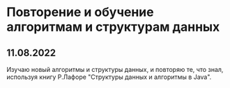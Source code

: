 # Повторение и обучение алгоритмам и структурам данных

## 11.08.2022
Изучаю новый алгоритмы и структуры данных, и повторяю те, что знал, используя книгу Р.Лафоре "Структуры данных и алгоритмы в Java".
